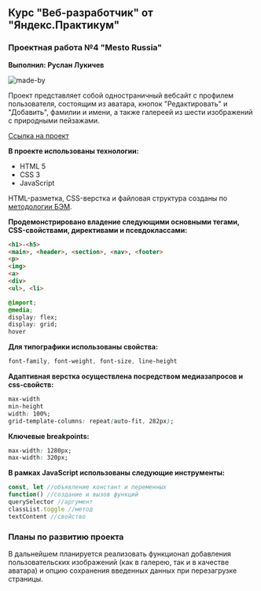 ## Курс "Веб-разработчик" от "Яндекс.Практикум"
### Проектная работа №4 "Mesto Russia"
__Выполнил: Руслан Лукичев__

![made-by](https://img.shields.io/badge/made%20by-ruslan0003-blue)

Проект представляет собой одностраничный вебсайт c профилем пользователя, состоящим из аватара, кнопок "Редактировать" и "Добавить", фамилии и имени, а также галереей из шести изображений с природными пейзажами.

[Ссылка на проект](https://ruslan0003.github.io/mesto/)

__В проекте использованы технологии:__
* HTML 5
* CSS 3
* JavaScript

HTML-разметка, CSS-верстка и файловая структура созданы по [методологии БЭМ](https://ru.bem.info/methodology/ "Подробнее о методологии БЭМ").

__Продемонстрировано владение следующими основными тегами, CSS-свойствами, директивами и псевдоклассами:__

```html
<h1>-<h5>
<main>, <header>, <section>, <nav>, <footer>
<p>
<img>
<a>
<div>
<ul>, <li>
```

```css
@import;
@media;
display: flex;
display: grid;
hover
```

__Для типографики использованы свойства:__
```css
font-family, font-weight, font-size, line-height
```

__Адаптивная верстка осуществлена посредством медиазапросов и css-свойств:__
```css
max-width
min-height
width: 100%;
grid-template-columns: repeat(auto-fit, 282px);
```

__Ключевые breakpoints:__
```css
max-width: 1280px;
max-width: 320px;
```

__В рамках JavaScript использованы следующие инструменты:__
```js
const, let //объявление констант и переменных
function() //создание и вызов функций
querySelector //аргумент
classList.toggle //метод
textContent //свойство
```

### Планы по развитию проекта
В дальнейшем планируется реализовать функционал добавления пользовательских изображений (как в галерею, так и в качестве аватара) и опцию сохранения введенных данных при перезагрузке страницы.
